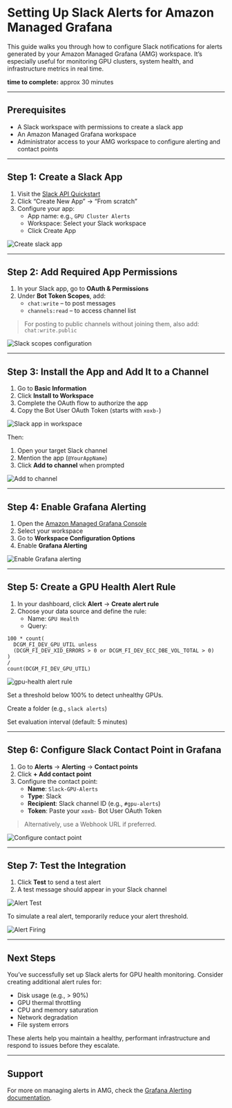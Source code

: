 # Setting Up Slack Alerts for Amazon Managed Grafana

This guide walks you through how to configure Slack notifications for alerts generated by your Amazon Managed Grafana (AMG) workspace. It’s especially useful for monitoring GPU clusters, system health, and infrastructure metrics in real time.

**time to complete:** approx 30 minutes

---

## Prerequisites

- A Slack workspace with permissions to create a slack app
- An Amazon Managed Grafana workspace
- Administrator access to your AMG workspace to configure alerting and contact points

---

## Step 1: Create a Slack App

1. Visit the [Slack API Quickstart](https://api.slack.com/quickstart)
2. Click “Create New App” → “From scratch”
3. Configure your app:
   - App name: e.g., `GPU Cluster Alerts`
   - Workspace: Select your Slack workspace
   - Click Create App

![Create slack app](assets/create-slack-app.png)

---

## Step 2: Add Required App Permissions

1. In your Slack app, go to **OAuth & Permissions**
2. Under **Bot Token Scopes**, add:
   - `chat:write` – to post messages
   - `channels:read` – to access channel list

> For posting to public channels without joining them, also add: `chat:write.public`

![Slack scopes configuration](assets/slack-scopes.png)

---

## Step 3: Install the App and Add It to a Channel

1. Go to **Basic Information**
2. Click **Install to Workspace**
3. Complete the OAuth flow to authorize the app
4. Copy the Bot User OAuth Token (starts with `xoxb-`)

![Slack app in workspace](assets/slack-app-workspace.png)

Then:
1. Open your target Slack channel
2. Mention the app (`@YourAppName`)
3. Click **Add to channel** when prompted

![Add to channel](assets/add-to-channel.png)

---

## Step 4: Enable Grafana Alerting

1. Open the [Amazon Managed Grafana Console](https://console.aws.amazon.com/grafana/)
2. Select your workspace
3. Go to **Workspace Configuration Options**
4. Enable **Grafana Alerting**

![Enable Grafana alerting](assets/enable_grafana_alerting.png)

---

## Step 5: Create a GPU Health Alert Rule

1. In your dashboard, click **Alert** → **Create alert rule**
2. Choose your data source and define the rule:
   - Name: `GPU Health`
   - Query:

```promql
100 * count(
  DCGM_FI_DEV_GPU_UTIL unless 
  (DCGM_FI_DEV_XID_ERRORS > 0 or DCGM_FI_DEV_ECC_DBE_VOL_TOTAL > 0)
)
/
count(DCGM_FI_DEV_GPU_UTIL)
```

![gpu-health alert rule](assets/gpu-health-alert.png)

Set a threshold below 100% to detect unhealthy GPUs.

Create a folder (e.g., `slack alerts`)

Set evaluation interval (default: 5 minutes)

---

## Step 6: Configure Slack Contact Point in Grafana

1. Go to **Alerts** → **Alerting** → **Contact points**
2. Click **+ Add contact point**
3. Configure the contact point:
   - **Name**: `Slack-GPU-Alerts`
   - **Type**: Slack
   - **Recipient**: Slack channel ID (e.g., `#gpu-alerts`)
   - **Token**: Paste your `xoxb-` Bot User OAuth Token

> Alternatively, use a Webhook URL if preferred.

![Configure contact point](assets/configure-contact-point.png)

---

## Step 7: Test the Integration

1. Click **Test** to send a test alert
2. A test message should appear in your Slack channel

![Alert Test](assets/alert-test.png)

To simulate a real alert, temporarily reduce your alert threshold.

![Alert Firing](assets/alert-firing.png)

---

## Next Steps

You’ve successfully set up Slack alerts for GPU health monitoring. Consider creating additional alert rules for:

- Disk usage (e.g., > 90%)
- GPU thermal throttling
- CPU and memory saturation
- Network degradation
- File system errors

These alerts help you maintain a healthy, performant infrastructure and respond to issues before they escalate.

---

## Support

For more on managing alerts in AMG, check the [Grafana Alerting documentation](https://grafana.com/docs/grafana/latest/alerting/).
